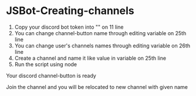 # JSBot-Creating-channels

1. Copy your discord bot token into "" on 11 line
2. You can change channel-button name through editing variable on 25th line
3. You can change user's channels names through editing variable on 26th line 
4. Create a channel and name it like value in variable on 25th line
5. Run the script using node

Your discord channel-button is ready

Join the channel and you will be relocated to new channel with given name
